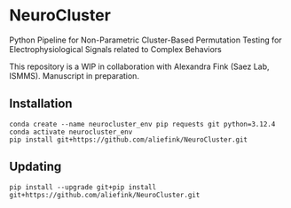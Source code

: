 # NeuroCluster
Python Pipeline for Non-Parametric Cluster-Based Permutation Testing for Electrophysiological Signals related to Complex Behaviors

This repository is a WIP in collaboration with Alexandra Fink (Saez Lab, ISMMS). Manuscript in preparation. 

## Installation

```
conda create --name neurocluster_env pip requests git python=3.12.4
conda activate neurocluster_env
pip install git+https://github.com/aliefink/NeuroCluster.git
```

## Updating

```
pip install --upgrade git+pip install git+https://github.com/aliefink/NeuroCluster.git

```
